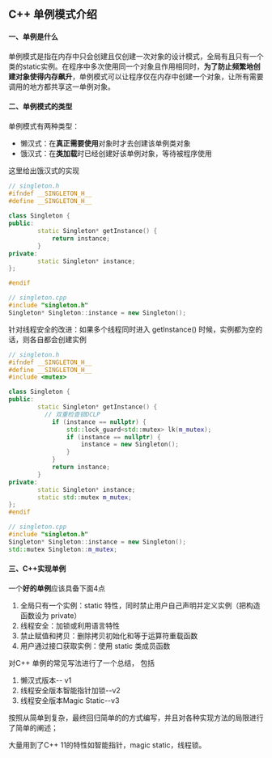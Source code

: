## C++ 单例模式介绍


####  一、单例是什么

单例模式是指在内存中只会创建且仅创建一次对象的设计模式，全局有且只有一个类的static实例。在程序中多次使用同一个对象且作用相同时，**为了防止频繁地创建对象使得内存飙升**，单例模式可以让程序仅在内存中创建一个对象，让所有需要调用的地方都共享这一单例对象。



#### 二、单例模式的类型

单例模式有两种类型：

- 懒汉式：在**真正需要使用**对象时才去创建该单例类对象
- 饿汉式：在**类加载**时已经创建好该单例对象，等待被程序使用

这里给出饿汉式的实现

```c++
// singleton.h
#ifndef __SINGLETON_H__
#define __SINGLETON_H__
 
class Singleton {
public:
        static Singleton* getInstance() {
            return instance;
        }   
private:
        static Singleton* instance;
}; 

#endif

// singleton.cpp
#include "singleton.h"
Singleton* Singleton::instance = new Singleton();
```

针对线程安全的改进：如果多个线程同时进入 getInstance() 时候，实例都为空的话，则各自都会创建实例

```c++
// singleton.h
#ifndef __SINGLETON_H__
#define __SINGLETON_H__
#include <mutex>

class Singleton {
public:
        static Singleton* getInstance() {
          // 双重检查锁DCLP 
            if (instance == nullptr) {
                std::lock_guard<std::mutex> lk(m_mutex);
                if (instance == nullptr) {
                    instance = new Singleton();
                }
            }
            return instance;
        }
private:
        static Singleton* instance;
        static std::mutex m_mutex;
};
#endif

// singleton.cpp
#include "singleton.h"
Singleton* Singleton::instance = new Singleton();
std::mutex Singleton::m_mutex; 
```



#### 三、C++实现单例

一个**好的单例**应该具备下面4点

1. 全局只有一个实例：static 特性，同时禁止用户自己声明并定义实例（把构造函数设为 private）
2. 线程安全：加锁或利用语言特性
3. 禁止赋值和拷贝：删除拷贝初始化和等于运算符重载函数
4. 用户通过接口获取实例：使用 static 类成员函数



对C++ 单例的常见写法进行了一个总结， 包括

1. 懒汉式版本-- v1
2. 线程安全版本智能指针加锁--v2
3. 线程安全版本Magic Static--v3

按照从简单到复杂，最终回归简单的的方式编写，并且对各种实现方法的局限进行了简单的阐述；

大量用到了C++ 11的特性如智能指针，magic static，线程锁。
